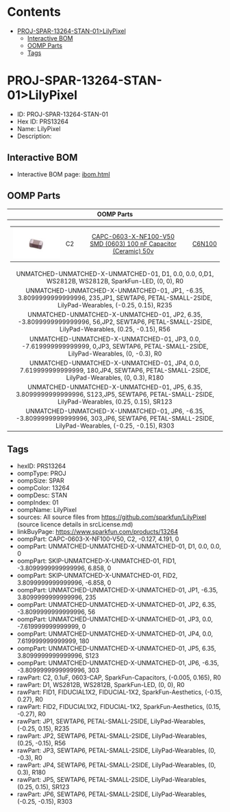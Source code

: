 



Contents
========

* [PROJ-SPAR-13264-STAN-01>LilyPixel](#proj-spar-13264-stan-01lilypixel)
	* [Interactive BOM](#interactive-bom)
	* [OOMP Parts](#oomp-parts)
	* [Tags](#tags)

# PROJ-SPAR-13264-STAN-01>LilyPixel

- ID: PROJ-SPAR-13264-STAN-01
- Hex ID: PRS13264
- Name: LilyPixel
- Description: 

## Interactive BOM

- Interactive BOM page: [ibom.html](kicad/bom/ibom.html)

## OOMP Parts
  

|OOMP Parts|
| :---: |
|<table><tr><td>![CAPC-0603-X-NF100-V50](https://raw.githubusercontent.com/oomlout/oomlout_OOMP_parts/main/CAPC-0603-X-NF100-V50/image_140.jpg)</td><td> C2</td><td>[CAPC-0603-X-NF100-V50<br>SMD (0603) 100 nF Capacitor (Ceramic) 50v](https://github.com/oomlout/oomlout_OOMP_parts/tree/main/CAPC-0603-X-NF100-V50/)</td><td>[C6N100](https://github.com/oomlout/oomlout_OOMP_parts/tree/main/CAPC-0603-X-NF100-V50/)</td></tr></table>|
|UNMATCHED-UNMATCHED-X-UNMATCHED-01, D1, 0.0, 0.0, 0,D1, WS2812B, WS2812B, SparkFun-LED, (0, 0), R0|
|UNMATCHED-UNMATCHED-X-UNMATCHED-01, JP1, -6.35, 3.8099999999999996, 235,JP1, SEWTAP6, PETAL-SMALL-2SIDE, LilyPad-Wearables, (-0.25, 0.15), R235|
|UNMATCHED-UNMATCHED-X-UNMATCHED-01, JP2, 6.35, -3.8099999999999996, 56,JP2, SEWTAP6, PETAL-SMALL-2SIDE, LilyPad-Wearables, (0.25, -0.15), R56|
|UNMATCHED-UNMATCHED-X-UNMATCHED-01, JP3, 0.0, -7.619999999999999, 0,JP3, SEWTAP6, PETAL-SMALL-2SIDE, LilyPad-Wearables, (0, -0.3), R0|
|UNMATCHED-UNMATCHED-X-UNMATCHED-01, JP4, 0.0, 7.619999999999999, 180,JP4, SEWTAP6, PETAL-SMALL-2SIDE, LilyPad-Wearables, (0, 0.3), R180|
|UNMATCHED-UNMATCHED-X-UNMATCHED-01, JP5, 6.35, 3.8099999999999996, S123,JP5, SEWTAP6, PETAL-SMALL-2SIDE, LilyPad-Wearables, (0.25, 0.15), SR123|
|UNMATCHED-UNMATCHED-X-UNMATCHED-01, JP6, -6.35, -3.8099999999999996, 303,JP6, SEWTAP6, PETAL-SMALL-2SIDE, LilyPad-Wearables, (-0.25, -0.15), R303|

## Tags

- hexID: PRS13264
- oompType: PROJ
- oompSize: SPAR
- oompColor: 13264
- oompDesc: STAN
- oompIndex: 01
- oompName: LilyPixel
- sources: All source files from https://github.com/sparkfun/LilyPixel (source licence details in srcLicense.md)
- linkBuyPage: https://www.sparkfun.com/products/13264
- oompPart: CAPC-0603-X-NF100-V50, C2, -0.127, 4.191, 0
- oompPart: UNMATCHED-UNMATCHED-X-UNMATCHED-01, D1, 0.0, 0.0, 0
- oompPart: SKIP-UNMATCHED-X-UNMATCHED-01, FID1, -3.8099999999999996, 6.858, 0
- oompPart: SKIP-UNMATCHED-X-UNMATCHED-01, FID2, 3.8099999999999996, -6.858, 0
- oompPart: UNMATCHED-UNMATCHED-X-UNMATCHED-01, JP1, -6.35, 3.8099999999999996, 235
- oompPart: UNMATCHED-UNMATCHED-X-UNMATCHED-01, JP2, 6.35, -3.8099999999999996, 56
- oompPart: UNMATCHED-UNMATCHED-X-UNMATCHED-01, JP3, 0.0, -7.619999999999999, 0
- oompPart: UNMATCHED-UNMATCHED-X-UNMATCHED-01, JP4, 0.0, 7.619999999999999, 180
- oompPart: UNMATCHED-UNMATCHED-X-UNMATCHED-01, JP5, 6.35, 3.8099999999999996, S123
- oompPart: UNMATCHED-UNMATCHED-X-UNMATCHED-01, JP6, -6.35, -3.8099999999999996, 303
- rawPart: C2, 0.1uF, 0603-CAP, SparkFun-Capacitors, (-0.005, 0.165), R0
- rawPart: D1, WS2812B, WS2812B, SparkFun-LED, (0, 0), R0
- rawPart: FID1, FIDUCIAL1X2, FIDUCIAL-1X2, SparkFun-Aesthetics, (-0.15, 0.27), R0
- rawPart: FID2, FIDUCIAL1X2, FIDUCIAL-1X2, SparkFun-Aesthetics, (0.15, -0.27), R0
- rawPart: JP1, SEWTAP6, PETAL-SMALL-2SIDE, LilyPad-Wearables, (-0.25, 0.15), R235
- rawPart: JP2, SEWTAP6, PETAL-SMALL-2SIDE, LilyPad-Wearables, (0.25, -0.15), R56
- rawPart: JP3, SEWTAP6, PETAL-SMALL-2SIDE, LilyPad-Wearables, (0, -0.3), R0
- rawPart: JP4, SEWTAP6, PETAL-SMALL-2SIDE, LilyPad-Wearables, (0, 0.3), R180
- rawPart: JP5, SEWTAP6, PETAL-SMALL-2SIDE, LilyPad-Wearables, (0.25, 0.15), SR123
- rawPart: JP6, SEWTAP6, PETAL-SMALL-2SIDE, LilyPad-Wearables, (-0.25, -0.15), R303
